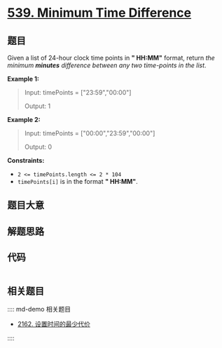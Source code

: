 # [539. Minimum Time Difference](https://leetcode.com/problems/minimum-time-difference/)

## 题目

Given a list of 24-hour clock time points in **" HH:MM"** format, return _the
minimum **minutes** difference between any two time-points in the list_.



**Example 1:**

> Input: timePoints = ["23:59","00:00"]
> 
> Output: 1

**Example 2:**

> Input: timePoints = ["00:00","23:59","00:00"]
> 
> Output: 0

**Constraints:**

  * `2 <= timePoints.length <= 2 * 104`
  * `timePoints[i]` is in the format **" HH:MM"**.


## 题目大意

## 解题思路

## 代码

```javascript

```

## 相关题目

:::: md-demo 相关题目
- [2162. 设置时间的最少代价](https://leetcode.com/problems/minimum-cost-to-set-cooking-time)

::::
